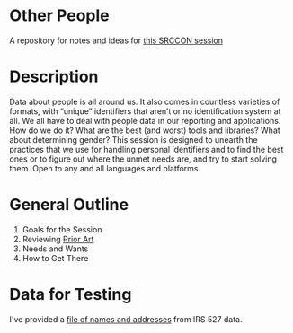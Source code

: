 Other People
============

A repository for notes and ideas for [this SRCCON session](http://schedule.srccon.org/#_session-13)

Description
============

Data about people is all around us. It also comes in countless varieties of formats, with “unique” identifiers that aren’t or no identification system at all. We all have to deal with people data in our reporting and applications. How do we do it? What are the best (and worst) tools and libraries? What about determining gender? This session is designed to unearth the practices that we use for handling personal identifiers and to find the best ones or to figure out where the unmet needs are, and try to start solving them. Open to any and all languages and platforms.

General Outline
=============

1. Goals for the Session
2. Reviewing [Prior Art](libraries.md)
3. Needs and Wants
4. How to Get There

Data for Testing
=============

I've provided a [file of names and addresses](names.csv) from IRS 527 data.